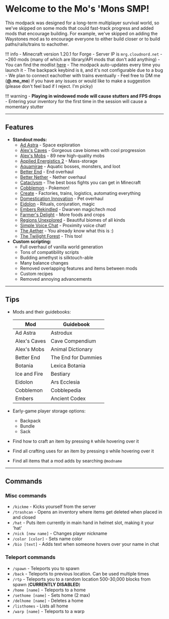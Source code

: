 # Welcome to the Mo's 'Mons SMP!

This modpack was designed for a long-term multiplayer survival world, so we've skipped on some mods that could fast-track progress and added mods that encourage building. For example, we've skipped on adding the Waystones mod as to encourage everyone to either build closer or to build paths/rails/trains to eachother.

!!! info
    - Minecraft version 1.20.1 for Forge
    - Server IP is `mrg.cloudnord.net`
    - ~260 mods (many of which are library/API mods that don't add anything)
      - You can find the modlist [here](https://mosharky.github.io/Mos-Mods-2/information_and_guides/modlist/)
    - The modpack auto-updates every time you launch it
    - The backpack keybind is `B`, and it's not configurable due to a bug
    - We plan to connect eachother with trains eventually
    - Feel free to DM me (**@.mo_mo**) if you have any issues or would like to make a suggestion (please don't feel bad if I reject. I'm picky)

!!! warning
    - **Playing in windowed mode will cause stutters and FPS drops**
    - Entering your inventory for the first time in the session will cause a momentary stutter


***


## **Features**
- **Standout mods:**
    - [Ad Astra](https://modrinth.com/mod/3ufwT9JF) - Space exploration
    - [Alex's Caves](https://modrinth.com/mod/U6GY0xp0) - Gorgeous cave biomes with cool progression
    - [Alex's Mobs](https://modrinth.com/mod/2cMuAZAp) - 89 new high-quality mobs
    - [Applied Energistics 2](https://modrinth.com/mod/XxWD5pD3) - Mass-storage
    - [Aquamirae](https://www.curseforge.com/projects/536254) - Aquatic bosses, monsters, and loot
    - [Better End](https://modrinth.com/mod/gc8OEnCC) - End overhaul
    - [Better Nether](https://modrinth.com/mod/MpzVLzy5) - Nether overhaul
    - [Cataclysm](https://modrinth.com/mod/46KJle7n) - The best boss fights you can get in Minecraft
    - [Cobblemon](https://modrinth.com/mod/MdwFAVRL) - Pokemon!
    - [Create](https://modrinth.com/mod/create) - Factories, trains, logistics, automating everything
    - [Domestication Innovation](https://modrinth.com/mod/h5JyLdjM) - Pet overhaul
    - [Eidolon](https://modrinth.com/mod/eidolonrepraised) - Rituals, conjuration, magic
    - [Embers Rekindled](https://modrinth.com/mod/eMWmEr1R) - Dwarven magic/tech mod
    - [Farmer's Delight](https://modrinth.com/mod/R2OftAxM) - More foods and crops
    - [Regions Unexplored](https://modrinth.com/mod/Tkikq67H) - Beautiful biomes of all kinds
    - [Simple Voice Chat](https://modrinth.com/mod/9eGKb6K1) - Proximity voice chat!
    - [The Aether](https://modrinth.com/mod/YhmgMVyu) - You already know what this is :)
    - [The Twilight Forest](https://www.curseforge.com/projects/227639) - This too!
- **Custom scripting:**
    - Full overhaul of vanilla world generation
    - Tons of compatibility scripts
    - Budding amethyst is silktouch-able
    - Many balance changes
    - Removed overlapping features and items between mods
    - Custom recipes
    - Removed annoying advancements


***


## **Tips**
- Mods and their guidebooks:

    | Mod          | Guidebook              |
    | ------------ | ---------------------- |
    | Ad Astra     | Astrodux               |
    | Alex's Caves | Cave Compendium        |
    | Alex's Mobs  | Animal Dictionary      |
    | Better End   | The End for Dummies    |
    | Botania      | Lexica Botania         |
    | Ice and Fire | Bestiary               |
    | Eidolon      | Ars Ecclesia           |
    | Cobblemon    | Cobblepedia            |
    | Embers       | Ancient Codex          |

- Early-game player storage options:
    - Backpack
    - Bundle
    - Sack
- Find how to craft an item by pressing `R` while hovering over it
- Find all crafting uses for an item by pressing `U` while hovering over it
- Find all items that a mod adds by searching `@modname`


***


## **Commands**

### Misc commands
- `/kickme` - Kicks yourself from the server
- `/trashcan` - Opens an inventory where items get deleted when placed in and closed
- `/hat` - Puts item currently in main hand in helmet slot, making it your 'hat'
- `/nick [new name]` - Changes player nickname
- `/color [color]` - Sets name color
- `/bio [text]` - Adds text when someone hovers over your name in chat

### Teleport commands
- `/spawn` - Teleports you to spawn
- `/back` - Teleports to previous location. Can be used multiple times
- `/rtp` - Teleports you to a random location 500-30,000 blocks from spawn (**CURRENTLY DISABLED**)
- `/home [name]` - Teleports to a home
- `/sethome [name]` - Sets home (2 max)
- `/delhome [name]` - Deletes a home
- `/listhomes` - Lists all home
- `/warp [name]` - Teleports to a warp

